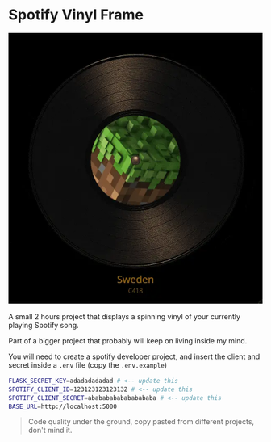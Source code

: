 # Spotify Vinyl Frame

![project preview image](preview.webp)

A small 2 hours project that displays a spinning vinyl of your currently playing Spotify song.

Part of a bigger project that probably will keep on living inside my mind.

You will need to create a spotify developer project, and insert the client and secret inside a `.env` file (copy the `.env.example`)

```sh
FLASK_SECRET_KEY=adadadadadad # <-- update this
SPOTIFY_CLIENT_ID=123123123123132 # <-- update this
SPOTIFY_CLIENT_SECRET=abababababababababa # <-- update this
BASE_URL=http://localhost:5000
```

> Code quality under the ground, copy pasted from different projects, don't mind it.
